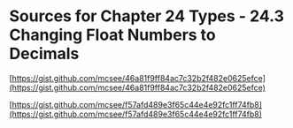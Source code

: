 # Sources for Chapter 24 Types - 24.3 Changing Float Numbers to Decimals


[https://gist.github.com/mcsee/46a81f9ff84ac7c32b2f482e0625efce](https://gist.github.com/mcsee/46a81f9ff84ac7c32b2f482e0625efce)

[https://gist.github.com/mcsee/f57afd489e3f65c44e4e92fc1ff74fb8](https://gist.github.com/mcsee/f57afd489e3f65c44e4e92fc1ff74fb8)
